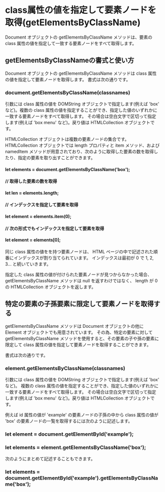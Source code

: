 # class属性の値を指定して要素ノードを取得(getElementsByClassName)
Document オブジェクトの getElementsByClassName メソッドは、要素の class 属性の値を指定して一致する要素ノードをすべて取得します。

## getElementsByClassNameの書式と使い方
Document オブジェクトの getElementsByClassName メソッドは class 属性の値を指定して要素ノードを取得します。
書式は次の通りです。

### document.getElementsByClassName(classnames)

引数には class 属性の値を DOMString オブジェクトで指定します(例えば 'box' など)。複数の class 属性の値を指定することができ、指定した値のいずれかに一致する要素ノードをすべて取得します。
その場合は空白文字で区切って指定します(例えば 'box menu' など)。戻り値は HTMLCollection オブジェクトです。

HTMLCollection オブジェクトは複数の要素ノードの集合です。 
HTMLCollection オブジェクトでは length プロパティと item メソッド、および namedItem メソッドが用意されており、次のように取得した要素の数を取得したり、指定の要素を取り出すことができます。

#### let elements = document.getElementsByClassName('box');
#### 
#### // 取得した要素の数を取得
#### let len = elements.length;
#### 
#### // インデックスを指定して要素を取得
#### let element = elements.item(0);
#### 
#### // 次の形式でもインデックスを指定して要素を取得
#### let element = elements[0];

同じ class 属性の値をを持つ要素ノードは、 HTML ページの中で記述された順番にインデックスが割り当てられています。
インデックスは最初が 0 で 1, 2, 3... と続いていきます。

指定した class 属性の値が付けられた要素ノードが見つからなかった場合、 getElementsByClassName メソッドは null を返すわけではなく、 length が 0 の HTMLCollection オブジェクトを返します。

## 特定の要素の子孫要素に限定して要素ノードを取得する
getElementsByClassName メソッドは Document オブジェクトの他に Element オブジェクトでも用意されています。
その為、特定の要素に対して getElementsByClassName メソッドを使用すると、その要素の子や孫の要素に限定して class 属性の値を指定して要素ノードを取得することができます。

書式は次の通りです。

### element.getElementsByClassName(classnames)

引数には class 属性の値を DOMString オブジェクトで指定します(例えば 'box' など)。
複数の class 属性の値を指定することができ、指定した値のいずれかに一致する要素ノードをすべて取得します。
その場合は空白文字で区切って指定します(例えば 'box menu' など)。戻り値は HTMLCollection オブジェクトです。

例えば id 属性の値が 'example' の要素ノードの子孫の中から class 属性の値が 'box' の要素ノードの一覧を取得するには次のように記述します。

### let element = document.getElementById('example');
### let elements = element.getElementsByClassName('box');

次のようにまとめて記述することもできます。
### let elements = document.getElementById('example').getElementsByClassName('box');